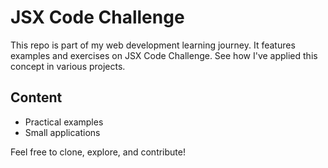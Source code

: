 # JSX Code Challenge 
This repo is part of my web development learning journey. It features examples and exercises on JSX Code Challenge.   See how I've applied this concept in various projects.  
## Content 
- Practical examples
- Small applications

Feel free to clone, explore, and contribute!
